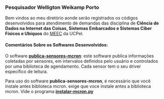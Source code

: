 ### Pesquisador Welligton Weikamp Porto ###


Bem vindos ao meu diretório aonde serão registrados os códigos desenvolvidos para atendimento de demandas das disciplina de **Ciência de Dados na Internet das Coisas, Sistemas Embarcados e Sistemas Ciber Físicos e Ubíquos** do [MEEC](https://pos.ucpel.edu.br/ppgeec/) da UCPel.

#### Comentários Sobre os Softwares Desenvolvidos: ####

O software **[publica-sensores-mcron](https://github.com/adenauery/Micropython/tree/main/Wellington_Weicamp_Porto/)**: este software publica informações coletadas por sensores, em intervalos definidos pelo usuário e controlados por uma biblioteca de agendamento. Cada sensor tem o seu driver específico de leitura. 

Para uso do software **publica-sensores-mcron**, é necessário que você instale antes biblioteca mcron. exige que voce instale antes a biblioteca mcron. Vide o programa **[instalar-mcron.py](https://github.com/adenauery/micropython/blob/main/instalar-mcron.py)**
